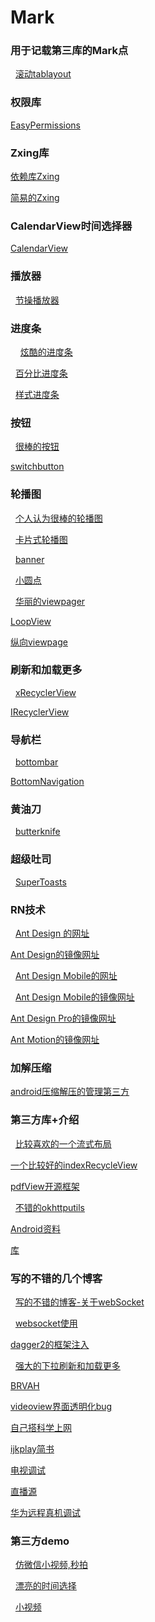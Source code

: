 # Mark
### 用于记载第三库的Mark点
   [滚动tablayout](https://github.com/H07000223/FlycoTabLayout)
### 权限库

   [EasyPermissions](https://github.com/googlesamples/easypermissions)

### Zxing库
   [依赖库Zxing](https://github.com/yipianfengye/android-zxingLibrary)

   [简易的Zxing](https://github.com/mylhyl/Android-Zxing)
   
  
   
### CalendarView时间选择器
   [CalendarView](https://github.com/huanghaibin-dev/CalendarView)

### 播放器
   
   [节操播放器](https://github.com/lipangit/JiaoZiVideoPlayer)
   
### 进度条
  
   [炫酷的进度条](https://github.com/Devlight/ArcProgressStackView)
   
   [百分比进度条](https://github.com/lzyzsd/CircleProgress)
   
   [样式进度条](https://github.com/pnikosis/materialish-progress)
  
### 按钮
   
   [很棒的按钮](https://github.com/ChadCSong/ShineButton)
   
   [switchbutton](https://github.com/kyleduo/SwitchButton)

### 轮播图

   [个人认为很棒的轮播图](https://github.com/Jude95/RollViewPager)
   
   [卡片式轮播图](https://github.com/rubensousa/ViewPagerCards)
   
   [banner](https://github.com/youth5201314/banner)
   
   [小圆点](https://github.com/romandanylyk/PageIndicatorView)
   
   [华丽的viewpager](https://github.com/Devlight/InfiniteCycleViewPager)
   
   [LoopView](https://github.com/zhuxiujia/LoopView)
   
   [纵向viewpage](https://github.com/kaelaela/VerticalViewPager)
   
### 刷新和加载更多

   [xRecyclerView](https://github.com/XRecyclerView/XRecyclerView)
   
   [IRecyclerView](https://github.com/Aspsine/IRecyclerView)
   
### 导航栏

   [bottombar](https://github.com/roughike/BottomBar)
   
   [BottomNavigation](https://github.com/Ashok-Varma/BottomNavigation)
   
### 黄油刀

   [butterknife](https://github.com/JakeWharton/butterknife)
   
### 超级吐司

   [SuperToasts](https://github.com/JohnPersano/SuperToasts)

### RN技术

   [Ant Design 的网址](https://ant.design/index-cn)
   
   [Ant Design的镜像网址](http://ant-design.gitee.io)
   
   [Ant Design Mobile的网址](https://mobile.ant.design/)
   
   [Ant Design Mobile的镜像网址](http://antd-mobile.gitee.io)
   
   [Ant Design Pro的镜像网址](http://ant-design-pro.gitee.io)
   
   [Ant Motion的镜像网址](http://ant-motion.gitee.io)
   
### 加解压缩

   [android压缩解压的管理第三方](https://github.com/Leo0618/AndroidZip)

### 第三方库+介绍
   [比较喜欢的一个流式布局](https://github.com/hongyangAndroid/FlowLayout)

   [一个比较好的indexRecycleView](https://github.com/YoKeyword/IndexableRecyclerView)

   [pdfView开源框架](https://github.com/JoanZapata/android-pdfview)
   
   [不错的okhttputils](https://github.com/hongyangAndroid/okhttputils)
   
   [Android资料](https://github.com/open-android/Android)
   
   [库](https://juejin.im/entry/56ea81981532bc005035297d)
  
   
### 写的不错的几个博客
   
   [写的不错的博客-关于webSocket](https://www.cnblogs.com/wlfcolin/p/5193583.html)
  
   [websocket使用](https://github.com/TooTallNate/Java-WebSocket)
   
   [dagger2的框架注入](https://www.jianshu.com/p/47c7306b2994)
   
   [强大的下拉刷新和加载更多](https://www.cnblogs.com/foxy/p/7825073.html)
   
   [BRVAH](https://www.jianshu.com/p/b343fcff51b0)
   
   [videoview界面透明化bug](https://blog.csdn.net/ccw0054/article/details/54948934)
   
   [自己搭科学上网](https://www.jianshu.com/p/07c7c9f79caa)
   
   [ijkplay简书](https://www.jianshu.com/p/c5d972ab0309)
   
   [电视调试](https://blog.csdn.net/jiangyou4/article/details/56088653)
   
   [直播源](https://blog.csdn.net/u013354805/article/details/50015107)
   
   [华为远程真机调试](https://deveco.huawei.com/managerCenter?testType=traverse)
   
### 第三方demo
   [仿微信小视频,秒拍](https://github.com/motianhuo/VCameraDemo)
   
   [漂亮的时间选择](https://github.com/PangHaHa12138/TimePackdemo)
   
   [小视频](https://github.com/mabeijianxi/small-video-record)
   
   
   
   
